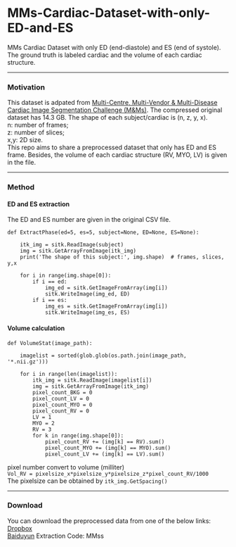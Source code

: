 # MMs-Cardiac-Dataset-with-only-ED-and-ES
MMs Cardiac Dataset with only ED (end-diastole) and ES (end of systole). The ground truth is labeled cardiac and the volume of each cardiac structure.

---
### Motivation
This dataset is adpated from [Multi-Centre, Multi-Vendor & Multi-Disease
Cardiac Image Segmentation Challenge (M&Ms)](https://www.ub.edu/mnms/). The compressed original dataset has 14.3 GB. The shape of each subject/cardiac is (n, z, y, x).    
n: number of frames;    
z: number of slices;    
x,y: 2D size.    
This repo aims to share a preprocessed dataset that only has ED and ES frame. Besides, the volume of each cardiac structure (RV, MYO, LV) is given in the file.

---
### Method
#### ED and ES extraction
The ED and ES number are given in the original CSV file.
```
def ExtractPhase(ed=5, es=5, subject=None, ED=None, ES=None):

    itk_img = sitk.ReadImage(subject)
    img = sitk.GetArrayFromImage(itk_img)
    print('The shape of this subject:', img.shape)  # frames, slices, y,x

    for i in range(img.shape[0]):
        if i == ed:
            img_ed = sitk.GetImageFromArray(img[i])
            sitk.WriteImage(img_ed, ED)
        if i == es:
            img_es = sitk.GetImageFromArray(img[i])
            sitk.WriteImage(img_es, ES)
```
#### Volume calculation

``` 
def VolumeStat(image_path):    

    imagelist = sorted(glob.glob(os.path.join(image_path, '*.nii.gz')))    
  
    for i in range(len(imagelist)):    
        itk_img = sitk.ReadImage(imagelist[i])    
        img = sitk.GetArrayFromImage(itk_img)    
        pixel_count_BKG = 0    
        pixel_count_LV = 0    
        pixel_count_MYO = 0    
        pixel_count_RV = 0    
        LV = 1    
        MYO = 2    
        RV = 3    
        for k in range(img.shape[0]):    
            pixel_count_RV += (img[k] == RV).sum()     
            pixel_count_MYO += (img[k] == MYO).sum()    
            pixel_count_LV += (img[k] == LV).sum()     
```

pixel number convert to volume (milliter)    
`Vol_RV = pixelsize_x*pixelsize_y*pixelsize_z*pixel_count_RV/1000`    
The pixelsize can be obtained by `itk_img.GetSpacing()`

---
### Download
You can download the preprocessed data from one of the below links:    
[Dropbox](https://www.dropbox.com/s/ywz2oruzgqvbaza/M%26Ms_EDES.zip?dl=0)    
[Baiduyun](https://pan.baidu.com/s/1qNGrvvp1EzeZ9HQVBVobxQ) Extraction Code: MMss

